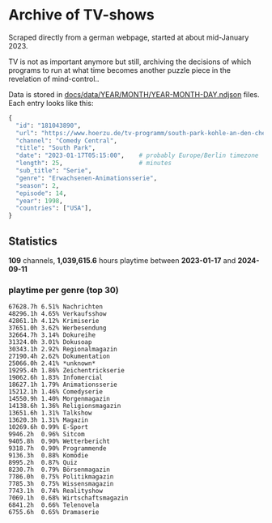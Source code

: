 # Archive of TV-shows

Scraped directly from a german webpage, started at about mid-January 2023.

TV is not as important anymore but still, archiving the decisions of which programs to run at what time
becomes another puzzle piece in the revelation of mind-control.. 

Data is stored in [docs/data/YEAR/MONTH/YEAR-MONTH-DAY.ndjson](docs/data/) files. 
Each entry looks like this:

```python
{
  "id": "181043890", 
  "url": "https://www.hoerzu.de/tv-programm/south-park-kohle-an-den-chefkoch/bid_181043890/", 
  "channel": "Comedy Central", 
  "title": "South Park", 
  "date": "2023-01-17T05:15:00",    # probably Europe/Berlin timezone 
  "length": 25,                     # minutes 
  "sub_title": "Serie", 
  "genre": "Erwachsenen-Animationsserie", 
  "season": 2, 
  "episode": 14, 
  "year": 1998, 
  "countries": ["USA"],
}
```

## Statistics

**109** channels, **1,039,615.6** hours playtime between **2023-01-17** and **2024-09-11**


### playtime per genre (top 30)

    67628.7h 6.51% Nachrichten
    48296.1h 4.65% Verkaufsshow
    42861.1h 4.12% Krimiserie
    37651.0h 3.62% Werbesendung
    32664.7h 3.14% Dokureihe
    31324.0h 3.01% Dokusoap
    30343.1h 2.92% Regionalmagazin
    27190.4h 2.62% Dokumentation
    25066.0h 2.41% *unknown*
    19295.4h 1.86% Zeichentrickserie
    19062.6h 1.83% Infomercial
    18627.1h 1.79% Animationsserie
    15212.1h 1.46% Comedyserie
    14550.9h 1.40% Morgenmagazin
    14138.6h 1.36% Religionsmagazin
    13651.6h 1.31% Talkshow
    13620.3h 1.31% Magazin
    10269.6h 0.99% E-Sport
    9946.2h  0.96% Sitcom
    9405.8h  0.90% Wetterbericht
    9318.7h  0.90% Programmende
    9136.3h  0.88% Komödie
    8995.2h  0.87% Quiz
    8230.7h  0.79% Börsenmagazin
    7786.0h  0.75% Politikmagazin
    7785.3h  0.75% Wissensmagazin
    7743.1h  0.74% Realityshow
    7069.1h  0.68% Wirtschaftsmagazin
    6841.2h  0.66% Telenovela
    6755.6h  0.65% Dramaserie
